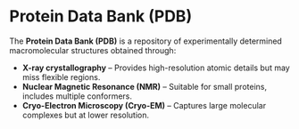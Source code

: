 # Protein Data Bank (PDB)

The **Protein Data Bank (PDB)** is a repository of experimentally determined macromolecular structures obtained through:

- **X-ray crystallography** – Provides high-resolution atomic details but may miss flexible regions.
- **Nuclear Magnetic Resonance (NMR)** – Suitable for small proteins, includes multiple conformers.
- **Cryo-Electron Microscopy (Cryo-EM)** – Captures large molecular complexes but at lower resolution.
